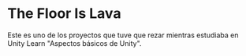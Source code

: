 # The Floor Is Lava 

Este es uno de los proyectos que tuve que rezar mientras estudiaba en Unity Learn "Aspectos básicos de Unity".
